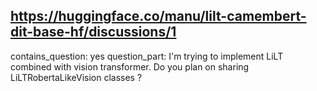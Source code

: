 ## https://huggingface.co/manu/lilt-camembert-dit-base-hf/discussions/1

contains_question: yes
question_part: I'm trying to implement LiLT combined with vision transformer. Do you plan on sharing LiLTRobertaLikeVision classes ?